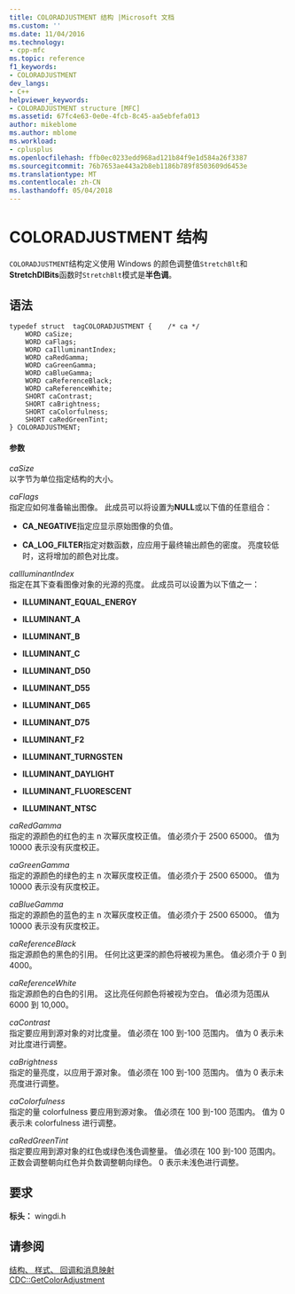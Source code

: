 ```yaml
---
title: COLORADJUSTMENT 结构 |Microsoft 文档
ms.custom: ''
ms.date: 11/04/2016
ms.technology:
- cpp-mfc
ms.topic: reference
f1_keywords:
- COLORADJUSTMENT
dev_langs:
- C++
helpviewer_keywords:
- COLORADJUSTMENT structure [MFC]
ms.assetid: 67fc4e63-0e0e-4fcb-8c45-aa5ebfefa013
author: mikeblome
ms.author: mblome
ms.workload:
- cplusplus
ms.openlocfilehash: ffb0ec0233edd968ad121b84f9e1d584a26f3387
ms.sourcegitcommit: 76b7653ae443a2b8eb1186b789f8503609d6453e
ms.translationtype: MT
ms.contentlocale: zh-CN
ms.lasthandoff: 05/04/2018
---
```

# <a name="coloradjustment-structure"></a>COLORADJUSTMENT 结构
`COLORADJUSTMENT`结构定义使用 Windows 的颜色调整值`StretchBlt`和**StretchDIBits**函数时`StretchBlt`模式是**半色调**。  
  
## <a name="syntax"></a>语法  
  
```  
typedef struct  tagCOLORADJUSTMENT {    /* ca */  
    WORD caSize;  
    WORD caFlags;  
    WORD caIlluminantIndex;  
    WORD caRedGamma;  
    WORD caGreenGamma;  
    WORD caBlueGamma;  
    WORD caReferenceBlack;  
    WORD caReferenceWhite;  
    SHORT caContrast;  
    SHORT caBrightness;  
    SHORT caColorfulness;  
    SHORT caRedGreenTint;  
} COLORADJUSTMENT;  
```  
  
#### <a name="parameters"></a>参数  
 *caSize*  
 以字节为单位指定结构的大小。  
  
 *caFlags*  
 指定应如何准备输出图像。 此成员可以将设置为**NULL**或以下值的任意组合：  
  
- **CA_NEGATIVE**指定应显示原始图像的负值。  
  
- **CA_LOG_FILTER**指定对数函数，应应用于最终输出颜色的密度。 亮度较低时，这将增加的颜色对比度。  
  
 *caIlluminantIndex*  
 指定在其下查看图像对象的光源的亮度。 此成员可以设置为以下值之一：  
  
- **ILLUMINANT_EQUAL_ENERGY**  
  
- **ILLUMINANT_A**  
  
- **ILLUMINANT_B**  
  
- **ILLUMINANT_C**  
  
- **ILLUMINANT_D50**  
  
- **ILLUMINANT_D55**  
  
- **ILLUMINANT_D65**  
  
- **ILLUMINANT_D75**  
  
- **ILLUMINANT_F2**  
  
- **ILLUMINANT_TURNGSTEN**  
  
- **ILLUMINANT_DAYLIGHT**  
  
- **ILLUMINANT_FLUORESCENT**  
  
- **ILLUMINANT_NTSC**  
  
 *caRedGamma*  
 指定的源颜色的红色的主 n 次幂灰度校正值。 值必须介于 2500 65000。 值为 10000 表示没有灰度校正。  
  
 *caGreenGamma*  
 指定的源颜色的绿色的主 n 次幂灰度校正值。 值必须介于 2500 65000。 值为 10000 表示没有灰度校正。  
  
 *caBlueGamma*  
 指定的源颜色的蓝色的主 n 次幂灰度校正值。 值必须介于 2500 65000。 值为 10000 表示没有灰度校正。  
  
 *caReferenceBlack*  
 指定源颜色的黑色的引用。 任何比这更深的颜色将被视为黑色。 值必须介于 0 到 4000。  
  
 *caReferenceWhite*  
 指定源颜色的白色的引用。 这比亮任何颜色将被视为空白。 值必须为范围从 6000 到 10,000。  
  
 *caContrast*  
 指定要应用到源对象的对比度量。 值必须在 100 到-100 范围内。 值为 0 表示未对比度进行调整。  
  
 *caBrightness*  
 指定的量亮度，以应用于源对象。 值必须在 100 到-100 范围内。 值为 0 表示未亮度进行调整。  
  
 *caColorfulness*  
 指定的量 colorfulness 要应用到源对象。 值必须在 100 到-100 范围内。 值为 0 表示未 colorfulness 进行调整。  
  
 *caRedGreenTint*  
 指定要应用到源对象的红色或绿色浅色调整量。 值必须在 100 到-100 范围内。 正数会调整朝向红色并负数调整朝向绿色。 0 表示未浅色进行调整。  
  
## <a name="requirements"></a>要求  
 **标头：** wingdi.h  
  
## <a name="see-also"></a>请参阅  
 [结构、 样式、 回调和消息映射](../../mfc/reference/structures-styles-callbacks-and-message-maps.md)   
 [CDC::GetColorAdjustment](../../mfc/reference/cdc-class.md#getcoloradjustment)


